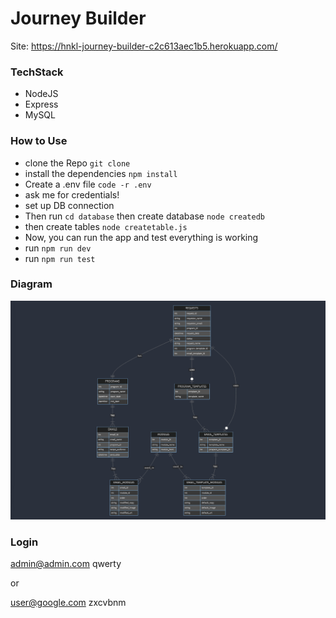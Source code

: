 # Journey Builder

Site: <https://hnkl-journey-builder-c2c613aec1b5.herokuapp.com/>

### TechStack

* NodeJS
* Express
* MySQL

### How to Use

* clone the Repo ```git clone```
* install the dependencies ```npm install```
* Create a .env file ```code -r .env```
* ask me for credentials!
* set up DB connection
* Then run ```cd database``` then create database ```node createdb```
* then create tables ```node createtable.js```
* Now, you can run the app and test everything is working
* run ```npm run dev```
* run ```npm run test```

### Diagram

![ER](public/img/ER-diagram.png)

### Login

<admin@admin.com>
qwerty

or

<user@google.com>
zxcvbnm
